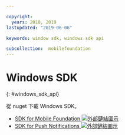 ```yaml
---

copyright:
  years: 2018, 2019
lastupdated: "2019-06-06"

keywords: window sdk, windows sdk api

subcollection:  mobilefoundation
---
```


#	Windows SDK
{: #windows_sdk_api}

從 nuget 下載 Windows SDK。

* [SDK for Mobile Foundation ![外部鏈結圖示](../../icons/launch-glyph.svg "外部鏈結圖示")](https://www.nuget.org/packages/IBM.MobileFirstPlatformFoundation/)
* [SDK for Push Notifications ![外部鏈結圖示](../../icons/launch-glyph.svg "外部鏈結圖示")](https://www.nuget.org/packages/IBM.MobileFirstPlatformFoundationPush/)
